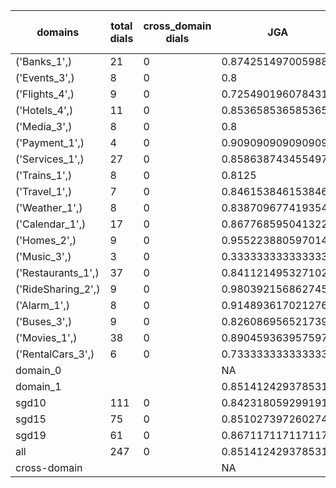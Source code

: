 | domains            |   total dials |   cross_domain dials | JGA                | RSA                | TA                 | CDTA   |   total turns |   cross-domain turns |
|--------------------|---------------|----------------------|--------------------|--------------------|--------------------|--------|---------------|----------------------|
| ('Banks_1',)       |            21 |                    0 | 0.874251497005988  | 0.9082774049217003 | 0.874251497005988  | NA     |           167 |                    0 |
| ('Events_3',)      |             8 |                    0 | 0.8                | 0.9106280193236714 | 0.9                | NA     |            50 |                    0 |
| ('Flights_4',)     |             9 |                    0 | 0.7254901960784313 | 0.8913194444444444 | 0.8627450980392157 | NA     |            51 |                    0 |
| ('Hotels_4',)      |            11 |                    0 | 0.8536585365853658 | 0.9678571428571431 | 0.9512195121951219 | NA     |            82 |                    0 |
| ('Media_3',)       |             8 |                    0 | 0.8                | 0.8768115942028984 | 0.9                | NA     |            50 |                    0 |
| ('Payment_1',)     |             4 |                    0 | 0.9090909090909091 | 0.9611111111111111 | 0.7575757575757576 | NA     |            33 |                    0 |
| ('Services_1',)    |            27 |                    0 | 0.8586387434554974 | 0.9389373897707234 | 0.93717277486911   | NA     |           191 |                    0 |
| ('Trains_1',)      |             8 |                    0 | 0.8125             | 0.9535449735449735 | 0.9375             | NA     |            48 |                    0 |
| ('Travel_1',)      |             7 |                    0 | 0.8461538461538461 | 0.8888888888888888 | 0.8717948717948718 | NA     |            39 |                    0 |
| ('Weather_1',)     |             8 |                    0 | 0.8387096774193549 | 0.9107142857142857 | 0.9354838709677419 | NA     |            31 |                    0 |
| ('Calendar_1',)    |            17 |                    0 | 0.8677685950413223 | 0.9474474474474475 | 0.9586776859504132 | NA     |           121 |                    0 |
| ('Homes_2',)       |             9 |                    0 | 0.9552238805970149 | 0.9781420765027323 | 0.9701492537313433 | NA     |            67 |                    0 |
| ('Music_3',)       |             3 |                    0 | 0.3333333333333333 | 0.5599999999999999 | 0.625              | NA     |            24 |                    0 |
| ('Restaurants_1',) |            37 |                    0 | 0.8411214953271028 | 0.9455277777777781 | 0.9376947040498442 | NA     |           321 |                    0 |
| ('RideSharing_2',) |             9 |                    0 | 0.9803921568627451 | 0.9893617021276596 | 0.9803921568627451 | NA     |            51 |                    0 |
| ('Alarm_1',)       |             8 |                    0 | 0.9148936170212766 | 0.9285714285714286 | 0.8936170212765957 | NA     |            47 |                    0 |
| ('Buses_3',)       |             9 |                    0 | 0.8260869565217391 | 0.9693556029376924 | 0.8840579710144928 | NA     |            69 |                    0 |
| ('Movies_1',)      |            38 |                    0 | 0.8904593639575972 | 0.9668912848158133 | 0.9399293286219081 | NA     |           283 |                    0 |
| ('RentalCars_3',)  |             6 |                    0 | 0.7333333333333333 | 0.9166666666666667 | 0.8666666666666667 | NA     |            45 |                    0 |
| domain_0           |               |                      | NA                 | NA                 | NA                 | NA     |             0 |                    0 |
| domain_1           |               |                      | 0.8514124293785311 | 0.93781935458802   | 0.9180790960451978 | NA     |          1770 |                    0 |
| sgd10              |           111 |                    0 | 0.8423180592991913 | 0.9242561696211334 | 0.9029649595687331 | NA     |           742 |                    0 |
| sgd15              |            75 |                    0 | 0.851027397260274  | 0.9391311069882501 | 0.9366438356164384 | NA     |           584 |                    0 |
| sgd19              |            61 |                    0 | 0.8671171171171171 | 0.958755323267518  | 0.918918918918919  | NA     |           444 |                    0 |
| all                |           247 |                    0 | 0.8514124293785311 | 0.93781935458802   | 0.9180790960451978 | NA     |          1770 |                    0 |
| cross-domain       |               |                      | NA                 | NA                 | NA                 | NA     |             0 |                    0 |
